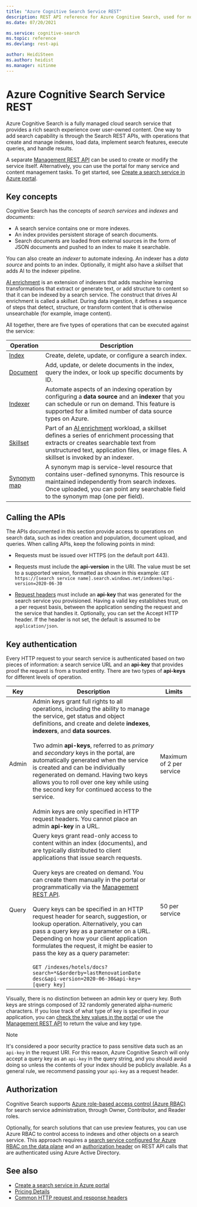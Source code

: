 ```yaml
---
title: "Azure Cognitive Search Service REST"
description: REST API reference for Azure Cognitive Search, used for non-managed code such as Java, JavaScript, node.js, Python, and any programming language compatible with REST.
ms.date: 07/20/2021

ms.service: cognitive-search
ms.topic: reference
ms.devlang: rest-api

author: HeidiSteen
ms.author: heidist
ms.manager: nitinme
---
```

# Azure Cognitive Search Service REST

Azure Cognitive Search is a fully managed cloud search service that provides a rich search experience over user-owned content. One way to add search capability is through the Search REST APIs, with operations that create and manage indexes, load data, implement search features, execute queries, and handle results.

A separate [Management REST API](/rest/api/searchmanagement) can be used to create or modify the service itself. Alternatively, you can use the portal for many service and content management tasks. To get started, see [Create a search service in Azure portal](/azure/search/search-create-service-portal).

## Key concepts

Cognitive Search has the concepts of *search services* and *indexes* and *documents*:

- A search service contains one or more indexes.
- An index provides persistent storage of search documents.
- Search documents are loaded from external sources in the form of JSON documents and pushed to an index to make it searchable.

You can also create an *indexer* to automate indexing. An indexer has a *data source* and points to an index. Optionally, it might also have a *skillset* that adds AI to the indexer pipeline.

[AI enrichment](/azure/search/cognitive-search-concept-intro) is an extension of indexers that adds machine learning transformations that extract or generate text, or add structure to content so that it can be indexed by a search service. The construct that drives AI enrichment is called a *skillset*. During data ingestion, it defines a sequence of steps that detect, structure, or transform content that is otherwise unsearchable (for example, image content).

All together, there are five types of operations that can be executed against the service:  

| Operation | Description |
|-----------|-------------|
| [Index](index-operations.md) | Create, delete, update, or configure a search index. |
| [Document](document-operations.md) | Add, update, or delete documents in the index, query the index, or look up specific documents by ID. |
| [Indexer](indexer-operations.md) | Automate aspects of an indexing operation by configuring a **data source** and an **indexer** that you can schedule or run on demand. This feature is supported for a limited number of data source types on Azure. |
| [Skillset](skillset-operations.md) | Part of an [AI enrichment](/azure/search/cognitive-search-concept-intro) workload, a skillset defines a series of enrichment processing that extracts or creates searchable text from unstructured text, application files, or image files. A skillset is invoked by an indexer. |
| [Synonym map](synonym-map-operations.md) | A synonym map is service-level resource that contains user-defined synonyms. This resource is maintained independently from search indexes. Once uploaded, you can point any searchable field to the synonym map (one per field). |

## Calling the APIs

 The APIs documented in this section provide access to operations on search data, such as index creation and population, document upload, and queries. When calling APIs, keep the following points in mind:  

- Requests must be issued over HTTPS (on the default port 443).  

- Requests must include the **api-version** in the URI. The value must be set to a supported version, formatted as shown in this example: `GET https://[search service name].search.windows.net/indexes?api-version=2020-06-30`  

- [Request headers](common-http-request-and-response-headers-used-in-azure-search.md) must include an **api-key** that was generated for the search service you provisioned. Having a valid key establishes trust, on a per request basis, between the application sending the request and the service that handles it. Optionally, you can set the Accept HTTP header. If the header is not set, the default is assumed to be `application/json`.

## Key authentication

Every HTTP request to your search service is authenticated based on two pieces of information: a search service URL and an **api-key** that provides proof the request is from a trusted entity. There are  two types of **api-keys** for different levels of operation.  

|Key|Description|Limits|  
|---------|-----------------|------------|  
|Admin|Admin keys grant full rights to all operations, including the ability to manage the service, get status and object definitions, and create and delete **indexes**, **indexers**, and **data sources**. </br></br>Two admin **api-keys**, referred to as *primary* and *secondary* keys in the portal, are automatically generated when the service is created and can be individually regenerated on demand. Having two keys allows you to roll over one key while using the second key for continued access to the service. </br></br>Admin keys are only specified in HTTP request headers. You cannot place an admin **api-key** in a URL.|Maximum of 2 per service|  
|Query|Query keys grant read-only access to content within an index (documents), and are typically distributed to client applications that issue search requests. </br></br>Query keys are created on demand. You can create them manually in the portal or programmatically via the [Management REST API](/rest/api/searchmanagement). </br></br>Query keys can be specified  in an HTTP request header for search, suggestion, or lookup operation. Alternatively, you can pass a query key  as a parameter on a URL. Depending on how your client application formulates the request, it might be easier to pass the key as a query parameter: </br></br>`GET /indexes/hotels/docs?search=*&$orderby=lastRenovationDate desc&api-version=2020-06-30&api-key=[query key]`|50 per service|  

 Visually, there is no distinction between an admin key or query key. Both keys are strings composed of 32 randomly generated alpha-numeric characters. If you lose track of what type of key is specified in your application, you can [check the key values in the portal](https://portal.azure.com) or use the [Management REST API](/rest/api/searchmanagement) to return the value and key type.  

> [!NOTE]  
> It's considered a poor security practice to pass sensitive data such as an `api-key` in the request URI. For this reason, Azure Cognitive Search will only accept a query key as an `api-key` in the query string, and you should avoid doing so unless the contents of your index should be publicly available. As a general rule, we recommend passing your `api-key` as a request header.  

## Authorization

Cognitive Search supports [Azure role-based access control (Azure RBAC)](/azure/role-based-access-control/overview) for search service administration, through Owner, Contributor, and Reader roles.

Optionally, for search solutions that can use preview features, you can use Azure RBAC to control access to indexes and other objects on a search service. This approach requires a [search service configured for Azure RBAC on the data plane](/azure/search/search-security-rbac) and an [authorization header](common-http-request-and-response-headers-used-in-azure-search.md) on REST API calls that are authenticated using Azure Active Directory.

## See also

- [Create a search service in Azure portal](/azure/search/search-create-service-portal)
- [Pricing Details](https://azure.microsoft.com/pricing/details/search/)
- [Common HTTP request and response headers](common-http-request-and-response-headers-used-in-azure-search.md)
